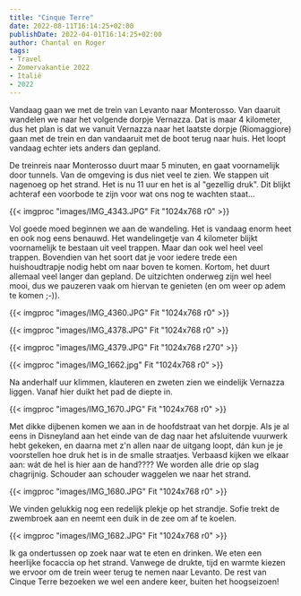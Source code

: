 ```yaml
---
title: "Cinque Terre"
date: 2022-08-11T16:14:25+02:00
publishDate: 2022-04-01T16:14:25+02:00
author: Chantal en Roger
tags:
- Travel
- Zomervakantie 2022
- Italië
- 2022
---
```


Vandaag gaan we met de trein van Levanto naar Monterosso. Van daaruit wandelen we naar het volgende dorpje Vernazza. Dat is maar 4 kilometer, dus het plan is dat we vanuit Vernazza naar het laatste dorpje (Riomaggiore) gaan met de trein en dan vandaaruit met de boot terug naar huis. Het loopt vandaag echter iets anders dan gepland.

De treinreis naar Monterosso duurt maar 5 minuten, en gaat voornamelijk door tunnels. Van de omgeving is dus niet veel te zien. We stappen uit nagenoeg op het strand. Het is nu 11 uur en het is al "gezellig druk". Dit blijkt achteraf een voorbode te zijn voor wat ons nog te wachten staat...

{{< imgproc "images/IMG_4343.JPG" Fit "1024x768 r0" >}}

Vol goede moed beginnen we aan de wandeling. Het is vandaag enorm heet en ook nog eens benauwd. Het wandelingetje van 4 kilometer blijkt voornamelijk te bestaan uit veel trappen. Maar dan ook wel heel veel trappen. Bovendien van het soort dat je voor iedere trede een huishoudtrapje nodig hebt om naar boven te komen. Kortom, het duurt allemaal veel langer dan gepland. De uitzichten onderweg zijn wel heel mooi, dus we pauzeren vaak om hiervan te genieten (en om weer op adem te komen ;-)).

{{< imgproc "images/IMG_4360.JPG" Fit "1024x768 r0" >}}

{{< imgproc "images/IMG_4378.JPG" Fit "1024x768 r0" >}}

{{< imgproc "images/IMG_4379.JPG" Fit "1024x768 r270" >}}

{{< imgproc "images/IMG_1662.jpg" Fit "1024x768 r0" >}}

Na anderhalf uur klimmen, klauteren en zweten zien we eindelijk Vernazza liggen. Vanaf hier duikt het pad de diepte in.

{{< imgproc "images/IMG_1670.JPG" Fit "1024x768 r0" >}}

Met dikke dijbenen komen we aan in de hoofdstraat van het dorpje. Als je al eens in Disneyland aan het einde van de dag naar het afsluitende vuurwerk hebt gekeken, en daarna met z'n allen naar de uitgang loopt, dán kun je je voorstellen hoe druk het is in de smalle straatjes. Verbaasd kijken we elkaar aan: wát de hel is hier aan de hand???? We worden alle drie op slag chagrijnig. Schouder aan schouder waggelen we naar het strand.

{{< imgproc "images/IMG_1680.JPG" Fit "1024x768 r0" >}}

We vinden gelukkig nog een redelijk plekje op het strandje. Sofie trekt de zwembroek aan en neemt een duik in de zee om af te koelen.

{{< imgproc "images/IMG_1682.JPG" Fit "1024x768 r0" >}}

Ik ga ondertussen op zoek naar wat te eten en drinken. We eten een heerlijke focaccia op het strand. Vanwege de drukte, tijd en warmte kiezen we ervoor om de trein weer terug te nemen naar Levanto. De rest van Cinque Terre bezoeken we wel een andere keer, buiten het hoogseizoen!
